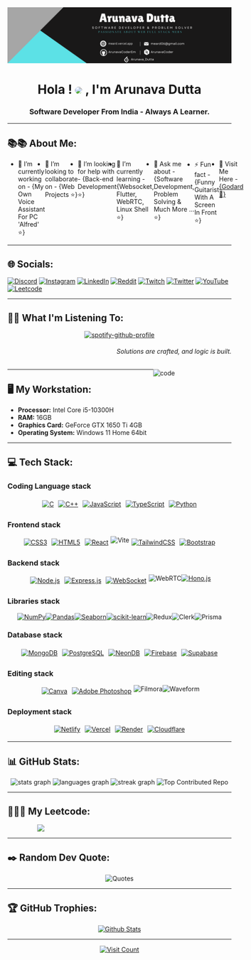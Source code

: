 <img src="./meard.vercel.app.png" alt="GithubBannerGodArd">
<h1 align="center" text="red" >Hola ! <img src="https://i.giphy.com/media/v1.Y2lkPTc5MGI3NjExc2F2ZXcycGZ3bTNnajhxbzZ1MXFsNnk1cDllemo3bjI1bXc3MG9vOSZlcD12MV9pbnRlcm5hbF9naWZfYnlfaWQmY3Q9Zw/jsqEpvJ5Qb6Ml6zM0k/giphy.gif" width="30" style="border-radius: 50%;" > , I'm Arunava Dutta</h1>
<h3 align="center">Software Developer From India - Always A Learner.</h3>

---

## 📚📚 About Me:

  <ul style="display:flex;">
    <li>🔭 I’m currently working on - {My Own Voice Assistant For PC 'Alfred' ⭐}</li>
    <li>👯 I’m looking to collaborate on - {Web Projects ⭐}</li>
    <li>🤝 I’m looking for help with - {Back-end Development ⭐}</li>
    <li>🌱 I’m currently learning - {Websocket, Flutter, WebRTC, Linux Shell ⭐}</li>
    <li>💬 Ask me about - {Software Development, Problem Solving & Much More ... ⭐}</li>
    <li>⚡ Fun fact - {Funny Guitarist With A Screen In Front ⭐}</p>
    <li>🫠 Visit Me Here - <a href="https://meard.vercel.app/" target="_blank">{Godard 🫠}</a></li> 
</ul>

---

## 🌐 Socials:
[![Discord](https://img.shields.io/badge/Discord-%237289DA.svg?logo=discord&logoColor=white)](https://discord.gg/https://discord.gg/39uaVFMgEH) [![Instagram](https://img.shields.io/badge/Instagram-E4405F?logo=instagram&logoColor=white&style=flat-square)](https://www.instagram.com/goduttaem/) [![LinkedIn](https://img.shields.io/badge/LinkedIn-%230077B5.svg?logo=linkedin&logoColor=white)](https://www.linkedin.com/in/godutta/) [![Reddit](https://img.shields.io/badge/Reddit-%23FF4500.svg?logo=Reddit&logoColor=white)](https://reddit.com/user/God_Ard) [![Twitch](https://img.shields.io/badge/Twitch-%239146FF.svg?logo=Twitch&logoColor=white)](https://twitch.tv/Realgodard04) [![Twitter](https://img.shields.io/badge/Twitter-%231DA1F2.svg?logo=Twitter&logoColor=white)](https://twitter.com/@GoDutta) [![YouTube](https://img.shields.io/badge/YouTube-%23FF0000.svg?logo=YouTube&logoColor=white)](https://youtube.com/@godardEM) [![Leetcode](https://img.shields.io/badge/Leetcode-FCC624.svg?logo=Leetcode&logoColor=white)](https://leetcode.com/Arunava_Dutta/)

---

## 🎷🎶 What I'm Listening To:

<div align=center>
  
[![spotify-github-profile](https://spotify-github-profile.kittinanx.com/api/view?uid=31o4vbk6nga4rdunsmpz5gsazppa&cover_image=true&theme=novatorem&show_offline=true&background_color=121212&interchange=true&barcover=true)](https://github.com/kittinan/spotify-github-profile)

</div>

<h6 align="right" margin="50">Solutions are crafted, and logic is built.</h6>

<image align="right" padd  src="https://i.giphy.com/media/v1.Y2lkPTc5MGI3NjExZDNkY2Q4MDlrNWgybnJyYjExNnB4NjJvNnUyZGd5ZW96OGFrdTFtayZlcD12MV9pbnRlcm5hbF9naWZfYnlfaWQmY3Q9Zw/qgQUggAC3Pfv687qPC/giphy.gif"  width="35%" alt="code">
  
---

## 🖥️ My Workstation:
- **Processor:** Intel Core i5-10300H
- **RAM:** 16GB
- **Graphics Card:** GeForce GTX 1650 Ti 4GB
- **Operating System:** Windows 11 Home 64bit
  
---

## 💻 Tech Stack:

### Coding Language stack
<div style="display: flex; flex-wrap: wrap; justify-content: center;">
    <a href="#" style="margin: 5px;">
        <img src="https://img.shields.io/badge/c-%2300599C.svg?style=for-the-badge&logo=c&logoColor=white" alt="C">
    </a>
    <a href="#" style="margin: 5px;">
        <img src="https://img.shields.io/badge/c++-%2300599C.svg?style=for-the-badge&logo=c%2B%2B&logoColor=white" alt="C++">
    </a>
    <a href="#" style="margin: 5px;">
        <img src="https://img.shields.io/badge/javascript-%23323330.svg?style=for-the-badge&logo=javascript&logoColor=%23F7DF1E" alt="JavaScript">
    </a>
    <a href="#" style="margin: 5px;">
        <img src="https://img.shields.io/badge/typescript-%23007ACC.svg?style=for-the-badge&logo=typescript&logoColor=white" alt="TypeScript">
    </a>
    <a href="#" style="margin: 5px;">
        <img src="https://img.shields.io/badge/python-3670A0?style=for-the-badge&logo=python&logoColor=ffdd54" alt="Python">
    </a>
</div>

### Frontend stack
<div style="display: flex; flex-wrap: wrap; justify-content: center;">
    <a href="#" style="margin: 5px;">
        <img src="https://img.shields.io/badge/css3-%231572B6.svg?style=for-the-badge&logo=css3&logoColor=white" alt="CSS3">
    </a>
    <a href="#" style="margin: 5px;">
        <img src="https://img.shields.io/badge/html5-%23E34F26.svg?style=for-the-badge&logo=html5&logoColor=white" alt="HTML5">
    </a>
    <a href="#" style="margin: 5px;">
        <img src="https://img.shields.io/badge/react-%2320232a.svg?style=for-the-badge&logo=react&logoColor=%2361DAFB" alt="React">
    </a>
   <a href="https://vitejs.dev/" style="text-decoration: none;">
        <img src="https://img.shields.io/badge/Vite-%236f42c1.svg?style=for-the-badge" alt="Vite">
   </a>
        <a href="#" style="margin: 5px;">
        <img src="https://img.shields.io/badge/tailwindcss-%2338B2AC.svg?style=for-the-badge&logo=tailwind-css&logoColor=white" alt="TailwindCSS">
    </a>
    <a href="#" style="margin: 5px;">
        <img src="https://img.shields.io/badge/bootstrap-%23563D7C.svg?style=for-the-badge&logo=bootstrap&logoColor=white" alt="Bootstrap">
    </a>
</div>

### Backend stack
<div style="display: flex; flex-wrap: wrap; justify-content: center;">
    <a href="#" style="margin: 5px;">
        <img src="https://img.shields.io/badge/node.js-43853D?style=for-the-badge&logo=node.js&logoColor=white" alt="Node.js">
    </a>
    <a href="#" style="margin: 5px;">
        <img src="https://img.shields.io/badge/express.js-%23404d59.svg?style=for-the-badge" alt="Express.js">
    </a>
    <a href="#" style="margin: 5px;">
        <img src="https://img.shields.io/badge/websocket-%230080FF.svg?style=for-the-badge&logo=websocket" alt="WebSocket">
    </a>
    <a href="https://webrtc.org/" style="text-decoration: none;">
        <img src="https://img.shields.io/badge/WebRTC-%23007bff.svg?style=for-the-badge" alt="WebRTC">
    </a>
    <a href="#">
        <img src="https://img.shields.io/badge/hono.js-%23F38020.svg?style=for-the-badge&logo=javascript&logoColor=%23F7DF1E" alt="Hono.js">
    </a>
</div>

### Libraries stack
<div style="display: flex; flex-wrap: wrap; justify-content: center;">
    <a href="#">
        <img src="https://img.shields.io/badge/numpy-%23013243.svg?style=for-the-badge&logo=numpy&logoColor=white" alt="NumPy">
    </a>
     <a href="#">
        <img src="https://img.shields.io/badge/pandas-%23150458.svg?style=for-the-badge&logo=pandas&logoColor=white" alt="Pandas">
    </a>
     <a href="#">
        <img src="https://img.shields.io/badge/seaborn-%23007ACC.svg?style=for-the-badge&logo=seaborn&logoColor=white" alt="Seaborn">
    </a>
    <a href="#">
        <img src="https://img.shields.io/badge/scikit_learn-%23F7931E.svg?style=for-the-badge&logo=scikit-learn&logoColor=white" alt="scikit-learn">
    </a>
  <a href="https://redux.js.org/" style="text-decoration: none;">
     <img src="https://img.shields.io/badge/Redux-%23593d88.svg?style=for-the-badge" alt="Redux">
  </a>
  <a href="https://clerk.dev/" style="text-decoration: none;">
    <img src="https://img.shields.io/badge/Clerk-%230a3d91.svg?style=for-the-badge" alt="Clerk">
  </a>
  <a href="https://www.prisma.io/" style="text-decoration: none;">
    <img src="https://img.shields.io/badge/Prisma-2D3748?style=for-the-badge&logo=Prisma&logoColor=white" alt="Prisma">
  </a>
</div>

### Database stack
<div style="display: flex; flex-wrap: wrap; justify-content: center;">
    <a href="#" style="margin: 5px;">
        <img src="https://img.shields.io/badge/MongoDB-%234ea94b.svg?style=for-the-badge&logo=mongodb&logoColor=white" alt="MongoDB">
    </a>
  <a href="#" style="margin: 5px;">
    <img src="https://img.shields.io/badge/PostgreSQL-%23336791.svg?style=for-the-badge&logo=postgresql&logoColor=white" alt="PostgreSQL">
  </a>
  <a href="#" style="margin: 5px;">
    <img src="https://img.shields.io/badge/Neon-%2302a3e6.svg?style=for-the-badge&logo=neon&logoColor=white" alt="NeonDB">
  </a>
  <a href="#" style="margin: 5px;">
        <img src="https://img.shields.io/badge/firebase-ffca28?style=for-the-badge&logo=firebase&logoColor=red" alt="Firebase">
    </a>
  <a href="https://supabase.com/" style="margin: 5px;">
    <img src="https://img.shields.io/badge/Supabase-4CAF50?style=for-the-badge&logo=convex&logoColor=white" alt="Supabase">
  </a>
</div>

### Editing stack
<div style="display: flex; flex-wrap: wrap; justify-content: center;">
    <a href="#" style="margin: 5px;">
        <img src="https://img.shields.io/badge/Canva-%2300C4CC.svg?style=for-the-badge&logo=Canva&logoColor=white" alt="Canva">
    </a>
    <a href="#" style="margin: 5px;">
        <img src="https://img.shields.io/badge/adobephotoshop-%2331A8FF.svg?style=for-the-badge&logo=adobephotoshop&logoColor=white" alt="Adobe Photoshop">
    </a>
    <a href="https://filmora.wondershare.com/" style="text-decoration: none;">
        <img src="https://img.shields.io/badge/Filmora-%23007bff.svg?style=for-the-badge" alt="Filmora">
    </a>
    <a href="https://filmora.wondershare.com/" style="text-decoration: none;">
        <img src="https://img.shields.io/badge/Waveform-%236c757d.svg?style=for-the-badge" alt="Waveform">
    </a>
</div>

### Deployment stack
<div style="display: flex; flex-wrap: wrap; justify-content: center;">
    <a href="#" style="margin: 5px;">
        <img src="https://img.shields.io/badge/netlify-%23000000.svg?style=for-the-badge&logo=netlify&logoColor=#00C7B7" alt="Netlify">
    </a>
    <a href="#" style="margin: 5px;">
        <img src="https://img.shields.io/badge/vercel-%23000000.svg?style=for-the-badge&logo=vercel&logoColor=white" alt="Vercel">
    </a>
    <a href="#" style="margin: 5px;">
        <img src="https://img.shields.io/badge/Render-%236f42c1.svg?style=for-the-badge" alt="Render">
    </a>
<a href="https://www.cloudflare.com/" style="margin: 5px;">
    <img src="https://img.shields.io/badge/Cloudflare-%23F38020.svg?style=for-the-badge" alt="Cloudflare">
</a>
</div>

---

## 📊 GitHub Stats:
<p align="middle">
  <img src="https://github-readme-stats.vercel.app/api?username=arunavacoderem&hide_title=false&hide_rank=false&show_icons=true&include_all_commits=true&count_private=true&disable_animations=false&theme=nord&locale=en&hide_border=false" width="370" height="220" alt="stats graph"  />

  <img src="https://github-readme-stats.vercel.app/api/top-langs?username=arunavacoderem&locale=en&hide_title=false&layout=compact&card_width=400&langs_count=10&theme=nord&hide_border=false&hide_progress=true" width="370" height="200" alt="languages graph"  />

  <img src="https://streak-stats.demolab.com?user=arunavacoderem&locale=en&mode=daily&theme=nord&hide_border=false&border_radius=5" width="370" height="220" alt="streak graph"  />

  <img src="https://github-contributor-stats.vercel.app/api?username=arunavacoderem&limit=5&theme=nord&combine_all_yearly_contributions=true" width="370" height="200" alt="Top Contributed Repo" />
</p>

---

## 🧑🏽‍💻 My Leetcode:
<div style="display: flex; align-items: center; justify-content: center;" align="middle"><img src="https://leetcard.jacoblin.cool/Arunava_Dutta?theme=nord&font=raleway&radius=10" width="370"/></div>

---

## ✒️ Random Dev Quote:
<p align="middle" position="absolute">
  <img src="https://quotes-github-readme.vercel.app/api?type=horizontal&theme=nord" alt="Quotes">
</p>

---
  
## 🏆 GitHub Trophies:
<div align="middle">
  <a href="https://github-profile-trophy.vercel.app">
    <img src="https://github-profile-trophy.vercel.app/?username=ArunavaCoderEm&theme=nord&no-frame=false&no-bg=false&margin-w=4" alt="Github Stats">
  </a>
</div>

---

<div align="middle">
  <a href="https://visitcount.itsvg.in">
    <img src="https://visitcount.itsvg.in/api?id=ArunavaCoderEm&icon=0&color=6" alt="Visit Count">
  </a>
</div>
